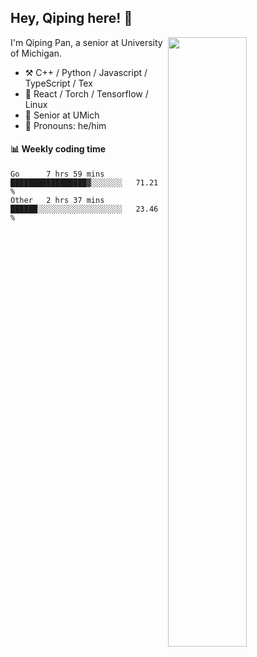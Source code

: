 

## Hey, Qiping here! :wave:

[<img align="right" width="50%" src="https://github-readme-stats.vercel.app/api?username=ppppqp&theme=dark&show_icons=true">](https://metrics.lecoq.io/ppppqp?template=classic)


I'm Qiping Pan, a senior at University of Michigan.

-   :hammer_and_pick: C++ / Python / Javascript / TypeScript / Tex
-   :pencil: React / Torch / Tensorflow / Linux 
-   :seedling: Senior at UMich
-   :man: Pronouns: he/him



#### :bar_chart: Weekly coding time

<!--START_SECTION:waka-->

```text
Go      7 hrs 59 mins   █████████████████▓░░░░░░░   71.21 %
Other   2 hrs 37 mins   ██████░░░░░░░░░░░░░░░░░░░   23.46 %
```

<!--END_SECTION:waka-->
